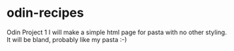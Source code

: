 # odin-recipes
Odin Project 1
I will make a simple html page for pasta with no other styling. It will be bland, probably like my pasta :-)